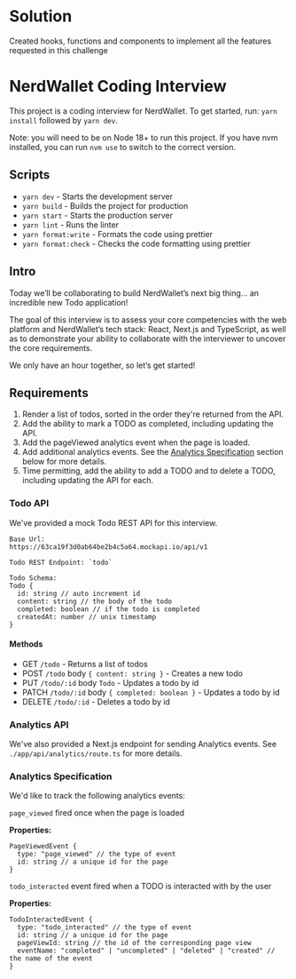 # Solution

Created hooks, functions and components to implement all the features requested in this challenge

# NerdWallet Coding Interview

This project is a coding interview for NerdWallet. To get started, run:
`yarn install` followed by `yarn dev`.

Note: you will need to be on Node 18+ to run this project. If you have nvm installed, you can run `nvm use` to switch to the correct version.

## Scripts

- `yarn dev` - Starts the development server
- `yarn build` - Builds the project for production
- `yarn start` - Starts the production server
- `yarn lint` - Runs the linter
- `yarn format:write` - Formats the code using prettier
- `yarn format:check` - Checks the code formatting using prettier

## Intro

Today we’ll be collaborating to build NerdWallet’s next big thing… an incredible new Todo application!

The goal of this interview is to assess your core competencies with the web platform and NerdWallet’s tech stack: React, Next.js and TypeScript, as well as to demonstrate your ability to collaborate with the interviewer to uncover the core requirements.

We only have an hour together, so let’s get started!

## Requirements

1. Render a list of todos, sorted in the order they're returned from the API.
1. Add the ability to mark a TODO as completed, including updating the API.
1. Add the pageViewed analytics event when the page is loaded.
1. Add additional analytics events. See the [Analytics Specification](#analytics-specification) section below for more details.
1. Time permitting, add the ability to add a TODO and to delete a TODO, including updating the API for each.

### Todo API

We've provided a mock Todo REST API for this interview.

```
Base Url:
https://63ca19f3d0ab64be2b4c5a64.mockapi.io/api/v1

Todo REST Endpoint: `todo`

Todo Schema:
Todo {
  id: string // auto increment id
  content: string // the body of the todo
  completed: boolean // if the todo is completed
  createdAt: number // unix timestamp
}
```

#### Methods

- GET `/todo` - Returns a list of todos
- POST `/todo` body `{ content: string }` - Creates a new todo
- PUT `/todo/:id` body `Todo` - Updates a todo by id
- PATCH `/todo/:id` body `{ completed: boolean }` - Updates a todo by id
- DELETE `/todo/:id` - Deletes a todo by id

### Analytics API

We've also provided a Next.js endpoint for sending Analytics events. See `./app/api/analytics/route.ts` for more details.

### Analytics Specification

We'd like to track the following analytics events:

`page_viewed` fired once when the page is loaded

**Properties:**

```
PageViewedEvent {
  type: "page_viewed" // the type of event
  id: string // a unique id for the page
}
```

`todo_interacted` event fired when a TODO is interacted with by the user

**Properties:**

```
TodoInteractedEvent {
  type: "todo_interacted" // the type of event
  id: string // a unique id for the page
  pageViewId: string // the id of the corresponding page view
  eventName: "completed" | "uncompleted" | "deleted" | "created" // the name of the event
}
```
